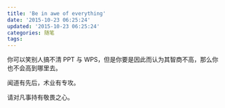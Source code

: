 ```yaml
---
title: 'Be in awe of everything'
date: '2015-10-23 06:25:24'
updated: '2015-10-23 06:25:24'
categories: 随笔
tags:
---
```


你可以笑别人搞不清 PPT 与 WPS，但是你要是因此而认为其智商不高，那么你也不会高到哪里去。

闻道有先后，术业有专攻。

请对凡事持有敬畏之心。



